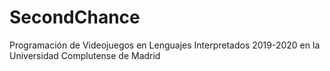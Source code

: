 # SecondChance
Programación de Videojuegos en Lenguajes Interpretados 2019-2020 en la Universidad Complutense de Madrid
